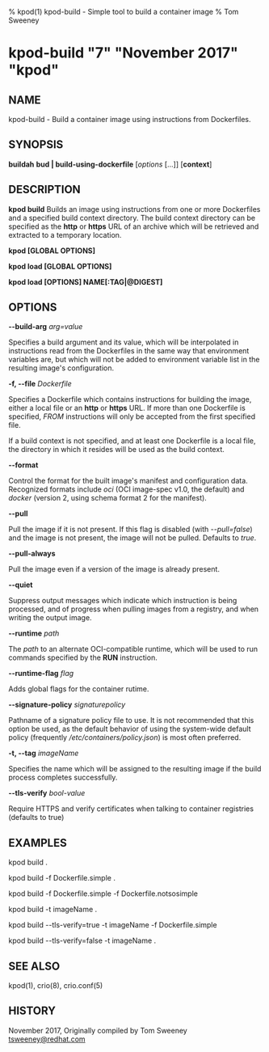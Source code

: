 % kpod(1) kpod-build - Simple tool to build a container image
% Tom Sweeney
# kpod-build "7" "November 2017" "kpod"

## NAME
kpod-build - Build a container image using instructions from Dockerfiles.

## SYNOPSIS
**buildah** **bud | build-using-dockerfile** [*options* [...]] [**context**]

## DESCRIPTION
**kpod build** Builds an image using instructions from one or more Dockerfiles and a specified
build context directory.  The build context directory can be specified as the
**http** or **https** URL of an archive which will be retrieved and extracted
to a temporary location.

**kpod [GLOBAL OPTIONS]**

**kpod load [GLOBAL OPTIONS]**

**kpod load [OPTIONS] NAME[:TAG|@DIGEST]**

## OPTIONS

**--build-arg** *arg=value*

Specifies a build argument and its value, which will be interpolated in
instructions read from the Dockerfiles in the same way that environment
variables are, but which will not be added to environment variable list in the
resulting image's configuration.

**-f, --file** *Dockerfile*

Specifies a Dockerfile which contains instructions for building the image,
either a local file or an **http** or **https** URL.  If more than one
Dockerfile is specified, *FROM* instructions will only be accepted from the
first specified file.

If a build context is not specified, and at least one Dockerfile is a
local file, the directory in which it resides will be used as the build
context.

**--format**

Control the format for the built image's manifest and configuration data.
Recognized formats include *oci* (OCI image-spec v1.0, the default) and
*docker* (version 2, using schema format 2 for the manifest).

**--pull**

Pull the image if it is not present.  If this flag is disabled (with
*--pull=false*) and the image is not present, the image will not be pulled.
Defaults to *true*.

**--pull-always**

Pull the image even if a version of the image is already present.

**--quiet**

Suppress output messages which indicate which instruction is being processed,
and of progress when pulling images from a registry, and when writing the
output image.

**--runtime** *path*

The *path* to an alternate OCI-compatible runtime, which will be used to run
commands specified by the **RUN** instruction.

**--runtime-flag** *flag*

Adds global flags for the container rutime.

**--signature-policy** *signaturepolicy*

Pathname of a signature policy file to use.  It is not recommended that this
option be used, as the default behavior of using the system-wide default policy
(frequently */etc/containers/policy.json*) is most often preferred.

**-t, --tag** *imageName*

Specifies the name which will be assigned to the resulting image if the build
process completes successfully.

**--tls-verify** *bool-value*

Require HTTPS and verify certificates when talking to container registries (defaults to true)

## EXAMPLES

kpod build .

kpod build -f Dockerfile.simple .

kpod build -f Dockerfile.simple -f Dockerfile.notsosimple

kpod build -t imageName .

kpod build --tls-verify=true -t imageName -f Dockerfile.simple

kpod build --tls-verify=false -t imageName .

## SEE ALSO
kpod(1), crio(8), crio.conf(5)

## HISTORY
November 2017, Originally compiled by Tom Sweeney <tsweeney@redhat.com>
